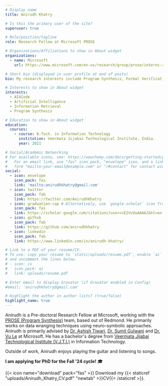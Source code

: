 ```yaml
---
# Display name
title: Anirudh Khatry

# Is this the primary user of the site?
superuser: true

# Role/position/tagline
role: Research Fellow at Microsoft PROSE

# Organizations/Affiliations to show in About widget
organizations:
  - name: Microsoft
    url: https://www.microsoft.com/en-us/research/group/prose/interns-research-fellows/

# Short bio (displayed in user profile at end of posts)
bio: My research interests include Program Synthesis, Formal Verification and Machine Learning.

# Interests to show in About widget
interests:
  - AI4Code
  - Artificial Intelligence
  - Information Retrieval
  - Program Synthesis

# Education to show in About widget
education:
  courses:
    - course: B.Tech. in Information Technology
      institution: Veermata Jijabai Technological Institute, India.
      year: 2021

# Social/Academic Networking
# For available icons, see: https://wowchemy.com/docs/getting-started/page-builder/#icons
#   For an email link, use "fas" icon pack, "envelope" icon, and a link in the
#   form "mailto:your-email@example.com" or "/#contact" for contact widget.
social:
  - icon: envelope
    icon_pack: fas
    link: 'mailto:anirudhkhatry@gmail.com'
  - icon: twitter
    icon_pack: fab
    link: https://twitter.com/AnirudhKhatry
  - icon: graduation-cap # Alternatively, use `google-scholar` icon from `ai` icon pack
    icon_pack: fas
    link: https://scholar.google.com/citations?user=vE2VuVwAAAAJ&hl=en
  - icon: github
    icon_pack: fab
    link: https://github.com/anirudhkhatry
  - icon: linkedin
    icon_pack: fab
    link: https://www.linkedin.com/in/anirudh-khatry/

# Link to a PDF of your resume/CV.
# To use: copy your resume to `static/uploads/resume.pdf`, enable `ai` icons in `params.toml`,
# and uncomment the lines below.
# - icon: cv
#   icon_pack: ai
#   link: uploads/resume.pdf

# Enter email to display Gravatar (if Gravatar enabled in Config)
#email: 'anirudhkhatry@gmail.com'

# Highlight the author in author lists? (true/false)
highlight_name: true
---
```


Anirudh is a Pre-doctoral Research Fellow at Microsoft, working with the [PROSE (Program Synthesis)](https://www.microsoft.com/en-us/research/group/prose/) team, based out of Redmond. He primarily works on data wranging techniques using neuro-symbolic approaches. Anirudh is primarily advised by [Dr. Ashish Tiwari](https://www.microsoft.com/en-us/research/people/astiwar/), [Dr. Sumit Gulwani](https://www.microsoft.com/en-us/research/people/sumitg/) and [Dr. Vu Le](https://www.microsoft.com/en-us/research/people/levu/) at Microsoft. He has a bachelor's degree from [Veermata Jijabai Technological Institute (V.J.T.I.)](https://vjti.ac.in) in Information Technology.

Outside of work, Anirudh enjoys playing the guitar and listening to songs.

__I am applying for PhD for the Fall '24 cycle!__ :mortar_board:


{{< icon name="download" pack="fas" >}} Download my {{< staticref "uploads/Anirudh_Khatry_CV.pdf" "newtab" >}}CV{{< /staticref >}}.
